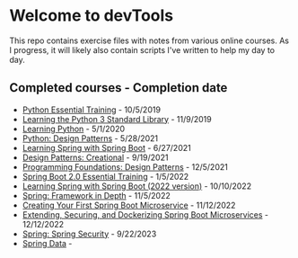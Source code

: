 # Welcome to devTools

This repo contains exercise files with notes from various online courses. As I progress, it will likely also contain scripts I've written to help my day to day.

## Completed courses - Completion date

* [Python Essential Training](https://www.linkedin.com/learning/python-essential-training-2/) - 10/5/2019
* [Learning the Python 3 Standard Library](https://www.linkedin.com/learning/learning-the-python-3-standard-library) - 11/9/2019
* [Learning Python](https://www.linkedin.com/learning/learning-python-2/) - 5/1/2020
* [Python: Design Patterns](https://www.linkedin.com/learning/python-design-patterns) - 5/28/2021
* [Learning Spring with Spring Boot](https://www.linkedin.com/learning/learning-spring-with-spring-boot-2) - 6/27/2021
* [Design Patterns: Creational](https://www.linkedin.com/learning/design-patterns-creational) - 9/19/2021
* [Programming Foundations: Design Patterns](https://www.linkedin.com/learning/programming-foundations-design-patterns-2) - 12/5/2021
* [Spring Boot 2.0 Essential Training](https://www.linkedin.com/learning/spring-boot-2-0-essential-training-2) - 1/5/2022
* [Learning Spring with Spring Boot (2022 version)](https://www.linkedin.com/learning/learning-spring-with-spring-boot-13886371) - 10/10/2022
* [Spring: Framework in Depth](https://www.linkedin.com/learning/spring-framework-in-depth-2) - 11/5/2022
* [Creating Your First Spring Boot Microservice](https://www.linkedin.com/learning/creating-your-first-spring-boot-microservice) - 11/12/2022
* [Extending, Securing, and Dockerizing Spring Boot Microservices](https://www.linkedin.com/learning/extending-securing-and-dockerizing-spring-boot-microservices/elevate-a-microservice) - 12/12/2022
* [Spring: Spring Security](https://www.linkedin.com/learning/spring-spring-security-15832928) - 9/22/2023
* [Spring Data](https://www.linkedin.com/learning/spring-data/diving-into-spring-data) -